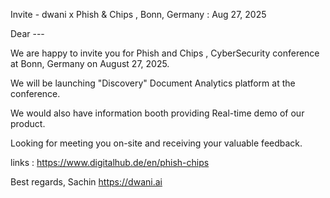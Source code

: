 Invite - dwani x Phish & Chips , Bonn, Germany : Aug 27, 2025

Dear ---

We are happy to invite you for Phish and Chips , CyberSecurity conference at Bonn, Germany on August 27, 2025.

We will be launching "Discovery" Document Analytics platform at the conference. 

We would also have information booth providing Real-time demo of our product.

Looking for meeting you on-site and receiving your valuable feedback. 


links : https://www.digitalhub.de/en/phish-chips

Best regards, 
Sachin
https://dwani.ai 
